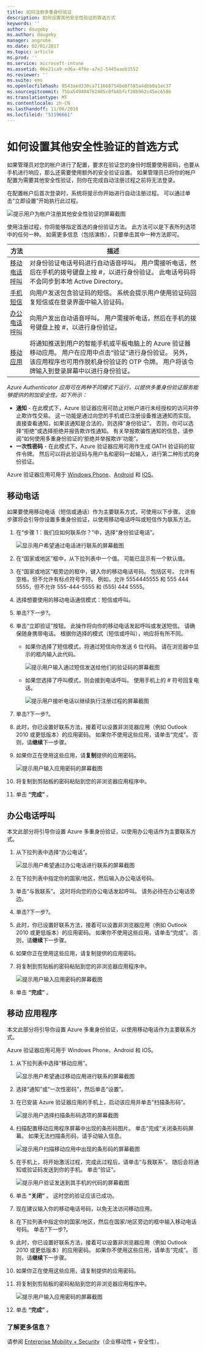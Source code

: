 ```yaml
---
title: 如何注册多重身份验证
description: 如何设置其他安全性验证的首选方式
keywords: ''
author: dougeby
ms.author: dougeby
manager: angrobe
ms.date: 02/01/2017
ms.topic: article
ms.prod: ''
ms.service: microsoft-intune
ms.assetid: 06e21ca9-ed6a-4f6e-a7e2-5445aaeb3552
ms.reviewer: ''
ms.suite: ems
ms.openlocfilehash: 8543aed330ca711668754be8f585a4dbb0a1ec37
ms.sourcegitcommit: 75ba5494047b2405c0fb6bfcf20b962c45ec658b
ms.translationtype: MT
ms.contentlocale: zh-CN
ms.lasthandoff: 11/06/2018
ms.locfileid: "51196661"
---
```

# <a name="how-to-set-up-your-preferred-method-for-additional-security-verification"></a>如何设置其他安全性验证的首选方式

如果管理员对您的帐户进行了配置，要求在验证您的身份时既要使用密码，也要从手机进行响应，那么还需要使用额外的安全验证设置。 如果管理员已将你的帐户配置为需要其他安全性验证，则你在完成自动注册过程之前将无法登录。

在配置帐户后首次登录时，系统将提示你开始进行自动注册过程。 可以通过单击“立即设置”开始执行此过程。

![提示用户为帐户注册其他安全性验证的屏幕截图](./media/ft-enrollMFA-1-beginProcess.png)

使用注册过程，你将能够指定首选的身份验证方法。 此方法可以是下表所列选项中的任何一种。 如需更多信息（包括演练），只要单击其中一种方法即可。

|方法|描述|
|------------|----------------------------------|
|[移动电话呼叫](#mobile-phone)|对身份验证电话号码进行自动语音呼叫。 用户需接听电话，然后在手机的拨号键盘上按 #，以进行身份验证。 此电话号码将不会同步到本地 Active Directory。|
|[手机短信](#mobile-phone)|向用户发送包含验证码的短信。 系统会提示用户使用验证码回复短信或在登录界面中输入验证码。|
|[办公电话呼叫](#office-phone-call)|向用户发出自动语音呼叫。 用户需接听电话，然后在手机的拨号键盘上按 #，以进行身份验证。|
|[移动应用](#mobile-application)|将通知推送到用户的智能手机或平板电脑上的 Azure 验证器移动应用。 用户在应用中点击“验证”进行身份验证。 另外，该应用程序也可用作脱机身份验证的 OTP 令牌。 用户将该令牌输入到登录屏幕中以进行身份验证。|

_Azure Authenticator 应用可在两种不同模式下运行，以提供多重身份验证服务能够提供的附加安全性。如下所示：_

- **通知** - 在此模式下，Azure 验证器应用可防止对帐户进行未经授权的访问并停止欺诈性交易。 这一功能是通过向您的手机或已注册设备推送通知而实现。 直接查看通知，如果该通知是合法的，则选择“身份验证”。 否则，你可以选择“拒绝”或选择拒绝并报告欺诈性通知。 有关举报欺骗性通知的信息，请参阅“如何使用多重身份验证的‘拒绝并举报欺诈’功能”。
- **一次性密码** - 在此模式下，Azure 验证器应用可用作生成 OATH 验证码的软件令牌。 然后可以将此验证码与用户名和密码一起输入，进行第二种形式的身份验证。

Azure 验证器应用可用于 [Windows Phone](http://www.windowsphone.com/en-us/store/app/azure-authenticator/03a5b2bf-6066-418f-b569-e8aecbc06e50)、[Android](https://play.google.com/store/apps/details?id=com.azure.authenticator) 和 [IOS](https://itunes.apple.com/us/app/azure-authenticator/id983156458)。

## <a name="mobile-phone"></a>移动电话

如果要使用移动电话（短信或通话）作为主要联系方式，可使用以下步骤。 这些步骤将会引导你设置多重身份验证，以使用移动电话呼叫或短信作为联系方法。

1. 在“步骤 1：我们应如何联系你？”中，选择“身份验证电话”。

   ![显示用户希望通过电话进行联系的屏幕截图](./media/ft-enrollMFA-2-securityVerification.png)
2. 在“国家或地区”框中，从下拉列表中一个值。 可能已显示有一个默认值。
3. 在“国家或地区”框旁边的框中，键入你的移动电话号码。 包括区号。
   允许有空格，但不允许有标点符号字符。 例如，允许 5554445555 和 555 444 5555，但不允许 555-444-5555 和 (555) 444 5555。
4. 选择想要使用的移动电话通信模式：短信或呼叫。
5. 单击?下一步?。
6. 单击“立即验证”按钮。 此操作将向你的移动电话发起呼叫或发送短信。 请确保随身携带电话。 根据你选择的模式（短信或呼叫），响应将有所不同。
   - 如果你选择了短信模式，将通过短信向你发送 6 位代码。 请在浏览器中显示的框内输入此代码。

       ![提示用户输入通过短信发送给他们的验证码的屏幕截图](./media/ft-enrollMFA-3-textCode.png)
   - 如果您选择了呼叫模式，则会接到电话呼叫。 使用手机上的 # 符号回复电话。

       ![提示用户接听电话以继续执行注册过程的屏幕截图](./media/ft-enrollMFA-4-phoneCode.png)
7. 单击?下一步?。
8. 此时，你已设置好联系方法，接着可以设置非浏览器应用（例如 Outlook 2010 或更低版本）的应用密码。 如果你不使用这些应用，请单击“完成”。 否则，请**继续**下一步骤。
9. 如果你正在使用这些应用，请**复制**提供的应用密码。

   ![提示用户输入应用密码的屏幕截图](./media/ft-enrollMFA-5-copyPW.png)
10. 将复制到剪贴板的密码粘贴到您的非浏览器应用程序中。
11. 单击 **“完成”** 。

## <a name="office-phone-call"></a>办公电话呼叫

本文此部分将引导你设置 Azure 多重身份验证，以使用办公电话作为主要联系方式。

1. 从下拉列表中选择“办公电话”。

   ![显示用户希望通过办公电话进行联系的屏幕截图](./media/ft-enrollMFA-6-officePhone.png)
2. 在下拉列表中指定你的国家/地区，然后输入办公电话号码。
3. 单击“与我联系”。 这时将向您的办公电话发起呼叫。 请务必待在办公电话旁边。
4. 单击?下一步?。
5. 此时，你已设置好联系方法，接着可以设置非浏览器应用（例如 Outlook 2010 或更低版本）的应用密码。 如果你不使用这些应用，请单击“完成”。 否则，请**继续**下一步骤。
6. 如果你正在使用这些应用，请复制提供的应用密码。
7. 将复制到剪贴板的密码粘贴到您的非浏览器应用程序中。

   ![提示用户输入应用密码的屏幕截图](./media/ft-enrollMFA-7-pastePW.png)
8. 单击 **“完成”** 。

## <a name="mobile-application"></a>移动 应用程序

本文此部分将引导你设置 Azure 多重身份验证，以使用移动电话作为主要联系方式。

Azure 验证器应用可用于 Windows Phone、Android 和 IOS。

1. 从下拉列表中选择“移动应用”。

   ![显示用户希望通过移动应用进行联系的屏幕截图](./media/ft-enrollMFA-8-mobileApp.png)
2. 选择“通知”或“一次性密码”，然后单击“设置”。
3. 在已安装 Azure 验证器应用的手机上，启动该应用并单击“扫描条形码”。

   ![提示用户选择扫描条形码选项的屏幕截图](./media/ft-enrollMFA-9-scanBarcode.png)
4. 扫描配置移动应用程序屏幕中出现的条形码图片。 单击“完成”关闭条形码屏幕。 如果无法扫描条形码，请手动输入信息。

   ![提示用户扫描移动应用中出现的条形码的屏幕截图](./media/ft-enrollMFA-9-scanBarcode2.png)
5. 在手机上，将开始激活过程，完成此过程后，请单击“与我联系”。 随后会将通知或验证码发送到你的手机。 单击“验证”。

   ![提示用户验证发送到其手机的代码的屏幕截图](./media/ft-enrollMFA-10-verifyActivation.png)
6. 单击 **“关闭”** 。 这时您的验证应该已成功。
7. 现在建议输入你的移动电话号码，以免无法访问移动应用。
8. 在下拉列表中指定你的国家/地区，然后在国家/地区旁边的框中输入移动电话号码。 单击?下一步?。
9. 此时，你已设置好联系方法，接着可以设置非浏览器应用（例如 Outlook 2010 或更低版本）的应用密码。 如果你不使用这些应用，请单击“完成”。 否则，请**继续**下一步骤。
10. 如果你正在使用这些应用，请复制提供的应用密码。
11. 将复制到剪贴板的密码粘贴到您的非浏览器应用程序中。

    ![提示用户输入应用密码的屏幕截图](./media/ft-enrollMFA-11-securityVerification.png)
12. 单击 **“完成”** 。

### <a name="want-to-learn-more"></a>了解更多信息？

请参阅 [Enterprise Mobility + Security](https://www.microsoft.com/en-us/server-cloud/enterprise-mobility/overview.aspx)（企业移动性 + 安全性）。
